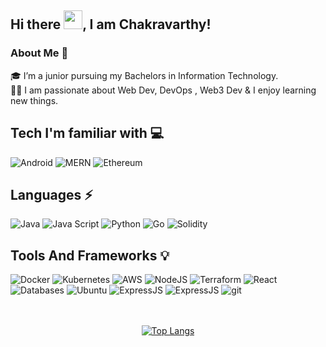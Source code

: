 ## Hi there <img src="https://raw.githubusercontent.com/MartinHeinz/MartinHeinz/master/wave.gif" width="30px">, I am Chakravarthy!


### About Me 🚀
🎓 I’m a junior pursuing my Bachelors in Information Technology. </br>
👨‍💻  I am passionate about  Web Dev, DevOps , Web3 Dev & I enjoy learning new things. </br>



## Tech I'm familiar with 💻
<div>
   <img alt="Android" src="https://img.shields.io/badge/Android-3DDC84?style=for-the-badge&logo=android&logoColor=white"/>
   <img alt="MERN" src="https://img.shields.io/badge/MERN-000000?style=for-the-badge&logo=react&logoColor=white"/>
   <img alt="Ethereum" src="https://img.shields.io/badge/Ethereum-%23723234.svg?&style=for-the-badge&logo=ethereum&logoColor=white"/>
</div>

## Languages ⚡
<div>
    <img alt="Java" src="https://img.shields.io/badge/java%20-%23ED8B00.svg?&style=for-the-badge&logo=java&logoColor=black"/>
    <img alt="Java Script" src="https://img.shields.io/badge/javascript%20-%23F7DF1E.svg?&style=for-the-badge&logo=javascript&logoColor=black"/>
    <img alt="Python" src="https://img.shields.io/badge/python%20-%2314354C.svg?&style=for-the-badge&logo=python&logoColor=white"/>
    <img alt="Go" src="https://img.shields.io/badge/GoLang%20-%230095D5.svg?&style=for-the-badge&logo=Go&logoColor=white"/>
    <img alt="Solidity" src="https://img.shields.io/badge/solidity-%23723234.svg?&style=for-the-badge&logo=solidity&logoColor=white"/>
</div>

## Tools And Frameworks 💡
<div>
    <img alt="Docker" src="https://img.shields.io/badge/Docker-2CA5E0?style=for-the-badge&logo=docker&logoColor=white"/>
    <img alt="Kubernetes" src="https://img.shields.io/badge/Kubernetes-2E6CE6?style=for-the-badge&logo=kubernetes&logoColor=white"/>
    <img alt="AWS" src="https://img.shields.io/badge/AWS-212D3C?style=for-the-badge&logo=amazonaws&logoColor=white"/>
    <img alt="NodeJS" src="https://img.shields.io/badge/nodejs-3E863D?style=for-the-badge&logo=nodedotjs&logoColor=white"/>
    <img alt="Terraform" src="https://img.shields.io/badge/Terraform-5C41E2?style=for-the-badge&logo=terraform&logoColor=white"/>
    <img alt="React" src="https://img.shields.io/badge/React-5CCFEE?style=for-the-badge&logo=React&logoColor=black"/>
    <img alt="Databases" src="https://img.shields.io/badge/Databases-001C29?style=for-the-badge&logo=mongodb&logoColor=white"/>
    <img alt="Ubuntu" src="https://img.shields.io/badge/Ubuntu-E95420?style=for-the-badge&logo=ubuntu&logoColor=white"/>
    <img alt="ExpressJS" src="https://img.shields.io/badge/Express-000000?style=for-the-badge&logo=express&logoColor=white"/>
    <img alt="ExpressJS" src="https://img.shields.io/badge/Nginx-00f0f00?style=for-the-badge&logo=nginx&logoColor=white"/>
    <img alt="git" src="https://img.shields.io/badge/git-%23F05033.svg?&style=for-the-badge&logo=git&logoColor=white"/>
   
<!--     <img alt="Django" src="https://img.shields.io/badge/jenkins-14354C?style=for-the-badge&logo=jenkins&logoColor=white"/>
https://img.shields.io/badge/anisble-14354C?style=for-the-badge&logo=ansible&logoColor=white 
-->
   
    
</div>
</br>
</br> 

<div align="center">
                                                                                                                                                                          
[![Top Langs](https://github-readme-stats.vercel.app/api/top-langs/?username=Chakravarthy7102&langs_count=6&layout=compact&hide=css)](https://github.com/anuraghazra/github-readme-stats)



